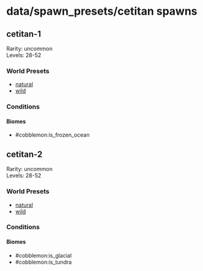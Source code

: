 # data/spawn_presets/cetitan spawns  
  
## cetitan-1  
Rarity: uncommon  
Levels: 28-52  
  
### World Presets  
* [natural](/data/world_presets/natural.md)  
* [wild](/data/world_presets/wild.md)  
  
### Conditions  
  
#### Biomes  
  * #cobblemon:is_frozen_ocean
  
  
## cetitan-2  
Rarity: uncommon  
Levels: 28-52  
  
### World Presets  
* [natural](/data/world_presets/natural.md)  
* [wild](/data/world_presets/wild.md)  
  
### Conditions  
  
#### Biomes  
  * #cobblemon:is_glacial
  * #cobblemon:is_tundra
  
